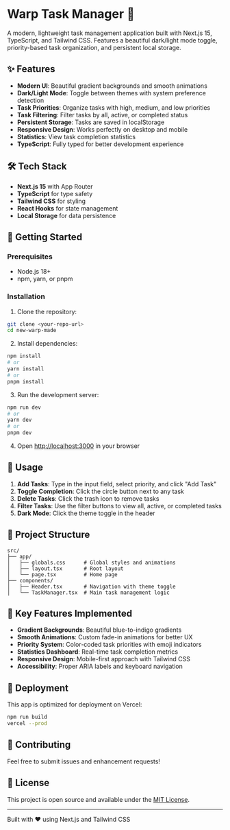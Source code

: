 # Warp Task Manager 🚀

A modern, lightweight task management application built with Next.js 15, TypeScript, and Tailwind CSS. Features a beautiful dark/light mode toggle, priority-based task organization, and persistent local storage.

## ✨ Features

- **Modern UI**: Beautiful gradient backgrounds and smooth animations
- **Dark/Light Mode**: Toggle between themes with system preference detection
- **Task Priorities**: Organize tasks with high, medium, and low priorities
- **Task Filtering**: Filter tasks by all, active, or completed status
- **Persistent Storage**: Tasks are saved in localStorage
- **Responsive Design**: Works perfectly on desktop and mobile
- **Statistics**: View task completion statistics
- **TypeScript**: Fully typed for better development experience

## 🛠️ Tech Stack

- **Next.js 15** with App Router
- **TypeScript** for type safety
- **Tailwind CSS** for styling
- **React Hooks** for state management
- **Local Storage** for data persistence

## 🚀 Getting Started

### Prerequisites

- Node.js 18+ 
- npm, yarn, or pnpm

### Installation

1. Clone the repository:
```bash
git clone <your-repo-url>
cd new-warp-made
```

2. Install dependencies:
```bash
npm install
# or
yarn install
# or
pnpm install
```

3. Run the development server:
```bash
npm run dev
# or
yarn dev
# or
pnpm dev
```

4. Open [http://localhost:3000](http://localhost:3000) in your browser

## 📱 Usage

1. **Add Tasks**: Type in the input field, select priority, and click "Add Task"
2. **Toggle Completion**: Click the circle button next to any task
3. **Delete Tasks**: Click the trash icon to remove tasks
4. **Filter Tasks**: Use the filter buttons to view all, active, or completed tasks
5. **Dark Mode**: Click the theme toggle in the header

## 🎯 Project Structure

```
src/
├── app/
│   ├── globals.css      # Global styles and animations
│   ├── layout.tsx       # Root layout
│   └── page.tsx         # Home page
├── components/
│   ├── Header.tsx       # Navigation with theme toggle
│   └── TaskManager.tsx  # Main task management logic
```

## 🎨 Key Features Implemented

- **Gradient Backgrounds**: Beautiful blue-to-indigo gradients
- **Smooth Animations**: Custom fade-in animations for better UX
- **Priority System**: Color-coded task priorities with emoji indicators
- **Statistics Dashboard**: Real-time task completion metrics
- **Responsive Design**: Mobile-first approach with Tailwind CSS
- **Accessibility**: Proper ARIA labels and keyboard navigation

## 🚢 Deployment

This app is optimized for deployment on Vercel:

```bash
npm run build
vercel --prod
```

## 🤝 Contributing

Feel free to submit issues and enhancement requests!

## 📄 License

This project is open source and available under the [MIT License](LICENSE).

---

Built with ❤️ using Next.js and Tailwind CSS
